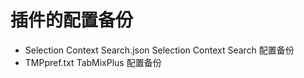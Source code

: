 # 插件的配置备份

* Selection Context Search.json Selection Context Search 配置备份
* TMPpref.txt TabMixPlus 配置备份